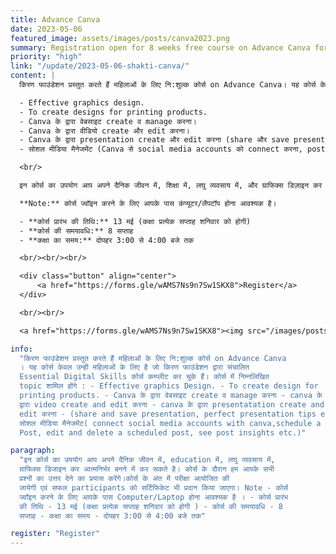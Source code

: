 ```yaml
---
title: Advance Canva
date: 2023-05-06
featured_image: assets/images/posts/canva2023.png
summary: Registration open for 8 weeks free course on Advance Canva for Women in Hindi. Course starts 13th May 2023; Hurry up, register today!
priority: "high"
link: "/update/2023-05-06-shakti-canva/"
content: |
  किरण फाउंडेशन प्रस्तुत करते हैं महिलाओं के लिए नि:शुल्क कोर्स on Advance Canva। यह कोर्स केवल उन्हीं महिलाओं के लिए है जो किरण फाउंडेशन द्वारा संचालित Essential Digital Skills कोर्स कम्प्लीट कर चुके हैं। कोर्स में निम्नलिखित टॉपिक शामिल होंगे:

  - Effective graphics design.
  - To create designs for printing products.
  - Canva के द्वारा वेबसाइट create व manage करना।
  - Canva के द्वारा वीडियो create और edit करना।
  - Canva के द्वारा presentation create और edit करना (share और save presentation, perfect presentation tips, आदि।)
  - सोशल मीडिया मैनेजमेंट (Canva से social media accounts को connect करना, post schedule करना, scheduled post को edit और delete करना, post insights देखना आदि।)

  <br/>

  इन कोर्स का उपयोग आप अपने दैनिक जीवन में, शिक्षा में, लघु व्यवसाय में, और ग्राफिक्स डिज़ाइन कर आत्मनिर्भर बनने में कर सकते हैं। कोर्स के दौरान हम आपके सभी प्रश्नों का उत्तर देने का प्रयास करेंगे। कोर्स के अंत में परीक्षा आयोजित की जाएगी एवं सफल प्रतिभागियों को सर्टिफिकेट भी प्रदान किया जाएगा।

  **Note:** कोर्स ज्वॉइन करने के लिए आपके पास कंप्यूटर/लैपटॉप होना आवश्यक है।

  - **कोर्स प्रारंभ की तिथि:** 13 मई (कक्षा प्रत्येक सप्ताह शनिवार को होगी)
  - **कोर्स की समयावधि:** 8 सप्ताह
  - **कक्षा का समय:** दोपहर 3:00 से 4:00 बजे तक

  <br/><br/><br/>

  <div class="button" align="center">
      <a href="https://forms.gle/wAMS7Ns9n7Sw1SKX8">Register</a>
  </div>

  <br/><br/>

  <a href="https://forms.gle/wAMS7Ns9n7Sw1SKX8"><img src="/images/posts/canva2023.png" style="border: 1px solid #888;"/></a>

info:
  "किरण फाउंडेशन प्रस्तुत करते हैं महिलाओं के लिए नि:शुल्क कोर्स on Advance Canva
  । यह कोर्स केवल उन्ही महिलाओं के लिए है जो किरण फाउंडेशन द्वारा संचालित
  Essential Digital Skills कोर्स कम्प्लीट कर चुके हैं। कोर्स में निम्नलिखित
  topic शामिल होंगे : - Effective graphics Design. - To create design for
  printing products. - Canva के द्वारा वेबसाइट create व manage करना - canva के
  द्वारा video create and edit करना - canva के द्वारा presentatation create and
  edit करना - (share and save presentation, perfect presentation tips etc.) -
  सोशल मीडिया मैनेजमेंट( connect social media accounts with canva,schedule a
  Post, edit and delete a scheduled post, see post insights etc.)"

paragraph:
  "इन कोर्स का उपयोग आप अपने दैनिक जीवन में, education में, लघु व्यवसाय में,
  ग्राफिक्स डिजाइन कर आत्मनिर्भर बनने में कर सकते है। कोर्स के दौरान हम आपके सभी
  प्रश्नों का उत्तर देने का प्रयास करेंगे।कोर्स के अंत में परीक्षा आयोजित की
  जायेगी एवं सफल participants को सर्टिफिकेट भी प्रदान किया जाएगा। Note - कोर्स
  ज्वॉइन करने के लिए आपके पास Computer/Laptop होना आवश्यक है । - कोर्स प्रारंभ
  की तिथि - 13 मई (कक्षा प्रत्येक सप्ताह शनिवार को होगी ) - कोर्स की समयावधि - 8
  सप्ताह - कक्षा का समय - दोपहर 3:00 से 4:00 बजे तक"

register: "Register"
---
```

